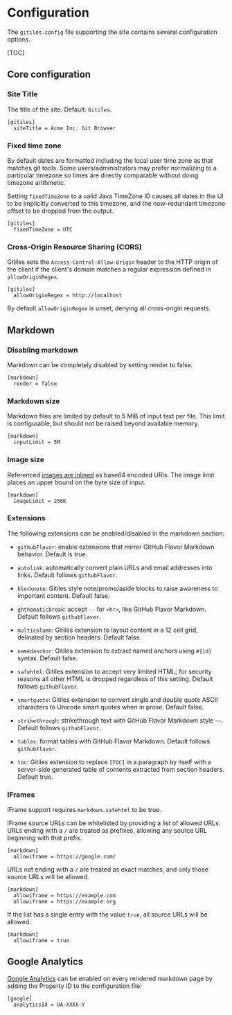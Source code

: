 # Configuration

The `gitiles.config` file supporting the site contains several configuration
options.

[TOC]

## Core configuration

### Site Title

The title of the site. Default: `Gitiles`.

```
[gitiles]
  siteTitle = Acme Inc. Git Browser
```

### Fixed time zone

By default dates are formatted including the local user time zone as that
matches git tools. Some users/administrators may prefer normalizing to a
particular timezone so times are directly comparable without doing timezone
arithmetic.

Setting `fixedTimeZone` to a valid Java TimeZone ID causes all dates in the UI
to be implicitly converted to this timezone, and the now-redundant timezone
offset to be dropped from the output.

```
[gitiles]
  fixedTimeZone = UTC
```

### Cross-Origin Resource Sharing (CORS)

Gitiles sets the `Access-Control-Allow-Origin` header to the
HTTP origin of the client if the client's domain matches a regular
expression defined in `allowOriginRegex`.

```
[gitiles]
  allowOriginRegex = http://localhost
```

By default `allowOriginRegex` is unset, denying all cross-origin requests.

## Markdown

### Disabling markdown

Markdown can be completely disabled by setting render to false.

```
[markdown]
  render = false
```

### Markdown size

Markdown files are limited by default to 5 MiB of input text
per file. This limit is configurable, but should not be raised
beyond available memory.

```
[markdown]
  inputLimit = 5M
```

### Image size

Referenced [images are inlined](#Images) as base64 encoded URIs.
The image limit places an upper bound on the byte size of input.

```
[markdown]
  imageLimit = 256K
```

### Extensions

The following extensions can be enabled/disabled in the markdown
section:

* `githubFlavor`: enable extensions that mirror GitHub Flavor
  Markdown behavior.  Default is true.

* `autolink`: automatically convert plain URLs and email
  addresses into links. Default follows `githubFlavor`.

* `blocknote`: Gitiles style note/promo/aside blocks to raise
  awareness to important content. Default false.

* `ghthematicbreak`: accept `--` for `<hr>`, like GitHub Flavor
  Markdown.  Default follows `githubFlavor`.

* `multicolumn`: Gitiles extension to layout content in a 12 cell
   grid, delinated by section headers. Default false.

* `namedanchor`: Gitiles extension to extract named anchors using
  `#{id}` syntax. Default false.

* `safehtml`: Gitiles extension to accept very limited HTML; for
   security reasons all other HTML is dropped regardless of this
   setting.  Default follows `githubFlavor`.

* `smartquote`: Gitiles extension to convert single and double quote
  ASCII characters to Unicode smart quotes when in prose.  Default
  false.

* `strikethrough`: strikethrough text with GitHub Flavor Markdown
  style `~~`.  Default follows `githubFlavor`.

* `tables`: format tables with GitHub Flavor Markdown.  Default
  follows `githubFlavor`.

* `toc`: Gitiles extension to replace `[TOC]` in a paragraph by itself
  with a server-side generated table of contents extracted from section
  headers.  Default true.

### IFrames

IFrame support requires `markdown.safehtml` to be true.

IFrame source URLs can be whitelisted by providing a list of allowed
URLs. URLs ending with a `/` are treated as prefixes, allowing any source
URL beginning with that prefix.

```
[markdown]
  allowiframe = https://google.com/
```

URLs not ending with a `/` are treated as exact matches, and only those
source URLs will be allowed.


```
[markdown]
  allowiframe = https://example.com
  allowiframe = https://example.org
```

If the list has a single entry with the value `true`, all source URLs
will be allowed.


```
[markdown]
  allowiframe = true
```

## Google Analytics

[Google Analytics](https://www.google.com/analytics/) can be
enabled on every rendered markdown page by adding the Property ID
to the configuration file:

```
[google]
  analyticsId = UA-XXXX-Y
```
